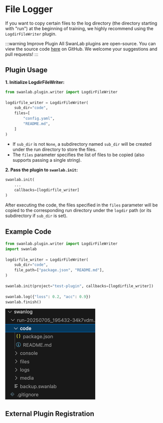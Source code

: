# File Logger

If you want to copy certain files to the log directory (the directory starting with "run") at the beginning of training, we highly recommend using the `LogdirFileWriter` plugin.

:::warning Improve Plugin
All SwanLab plugins are open-source. You can view the source code [here](https://github.com/SwanHubX/SwanLab/blob/main/swanlab/plugin/writer.py#L175) on GitHub. We welcome your suggestions and pull requests!
:::

## Plugin Usage

**1. Initialize LogdirFileWriter:**

```python
from swanlab.plugin.writer import LogdirFileWriter

logdirfile_writer = LogdirFileWriter(
    sub_dir="code",
    files=[
        "config.yaml",
        "README.md",
    ]
)
```

- If `sub_dir` is not `None`, a subdirectory named `sub_dir` will be created under the run directory to store the files.
- The `files` parameter specifies the list of files to be copied (also supports passing a single string).

**2. Pass the plugin to `swanlab.init`:**

```python
swanlab.init(
    ...
    callbacks=[logdirfile_writer]
)
```

After executing the code, the files specified in the `files` parameter will be copied to the corresponding run directory under the `logdir` path (or its subdirectory if `sub_dir` is set).

## Example Code

```python
from swanlab.plugin.writer import LogdirFileWriter
import swanlab

logdirfile_writer = LogdirFileWriter(
    sub_dir="code",
    file_path=["package.json", "README.md"],
)

swanlab.init(project="test-plugin", callbacks=[logdirfile_writer])

swanlab.log({"loss": 0.2, "acc": 0.9})
swanlab.finish()
```

![](./writer-filelogdir/paste.png)

## External Plugin Registration

<!--@include: ./shared-snippet.md-->
